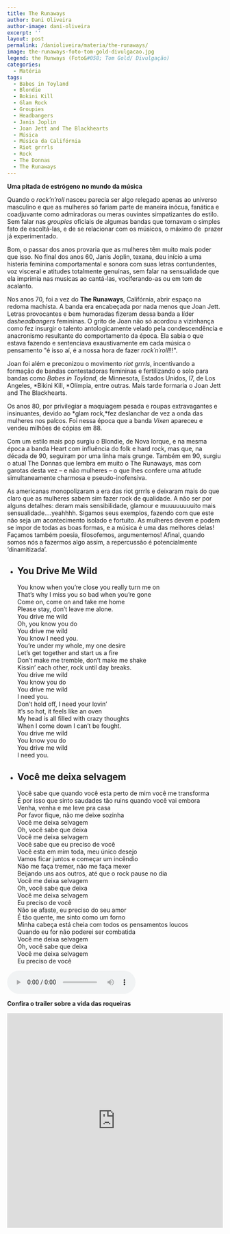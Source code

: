 ```yaml
---
title: The Runaways
author: Dani Oliveira
author-image: dani-oliveira
excerpt: ''
layout: post
permalink: /danioliveira/materia/the-runaways/
image: the-runaways-foto-tom-gold-divulgacao.jpg
legend: the Runways (Foto&#058; Tom Gold/ Divulgação)
categories:
  - Matéria
tags:
  - Babes in Toyland
  - Blondie
  - Bokini Kill
  - Glam Rock
  - Groupies
  - Headbangers
  - Janis Joplin
  - Joan Jett and The Blackhearts
  - Música
  - Música da Califórnia
  - Riot grrrls
  - Rock
  - The Donnas
  - The Runaways
---
```

**Uma pitada de estrógeno no mundo da música**

Quando o *rock&#8217;n&#8217;roll* nasceu parecia ser algo relegado apenas ao universo masculino e que as mulheres só fariam parte de maneira inócua, fanática e coadjuvante como admiradoras ou meras ouvintes simpatizantes do estilo. Sem falar nas *groupies* oficiais de algumas bandas que tornavam o simples fato de escoltá-las, e de se relacionar com os músicos, o máximo de  prazer já experimentado.

Bom, o passar dos anos provaria que as mulheres têm muito mais poder que isso. No final dos anos 60, Janis Joplin, texana, deu início a uma histeria feminina comportamental e sonora com suas letras contundentes, voz visceral e atitudes totalmente genuínas, sem falar na sensualidade que ela imprimia nas musicas ao cantá-las, vociferando-as ou em tom de acalanto.

Nos anos 70, foi a vez do **The Runaways**, Califórnia, abrir espaço na redoma machista. A banda era encabeçada por nada menos que Joan Jett. Letras provocantes e bem humoradas fizeram dessa banda a líder das*headbangers* femininas. O grito de Joan não só acordou a vizinhança como fez insurgir o talento antologicamente velado pela condescendência e anacronismo resultante do comportamento da época. Ela sabia o que estava fazendo e sentenciava exaustivamente em cada música o pensamento "é isso aí, é a nossa hora de fazer *rock´n´roll*!!!".

Joan foi além e preconizou o movimento *riot grrrls*, incentivando a formação de bandas contestadoras femininas e fertilizando o solo para bandas como *Babes in Toyland*, de Minnesota, Estados Unidos, l7, de Los Angeles, *Bikini Kill, *Olímpia, entre outras. Mais tarde formaria o Joan Jett and The Blackhearts.

Os anos 80, por privilegiar a maquiagem pesada e roupas extravagantes e insinuantes, devido ao *glam rock,*fez deslanchar de vez a onda das mulheres nos palcos. Foi nessa época que a banda *Vixen* apareceu e vendeu milhões de cópias em 88.

Com um estilo mais pop surgiu o Blondie, de Nova Iorque, e na mesma época a banda Heart com influência do folk e hard rock, mas que, na década de 90, seguiram por uma linha mais grunge. Também em 90, surgiu o atual The Donnas que lembra em muito o The Runaways, mas com garotas desta vez – e não mulheres – o que lhes confere uma atitude simultaneamente charmosa e pseudo-inofensiva.

As americanas monopolizaram a era das riot grrrls e deixaram mais do que claro que as mulheres sabem sim fazer rock de qualidade. A não ser por alguns detalhes: deram mais sensibilidade, glamour e muuuuuuuuito mais sensualidade….yeahhhh. Sigamos seus exemplos, fazendo com que este não seja um acontecimento isolado e fortuito. As mulheres devem e podem se impor de todas as boas formas, e a música é uma das melhores delas! Façamos também poesia, filosofemos, argumentemos! Afinal, quando somos nós a fazermos algo assim, a repercussão é potencialmente ‘dinamitizada’.

<ul class="columns-2"><li><h2>You Drive Me Wild</h2>You know when you’re close you really turn me on<br /> That’s why I miss you so bad when you’re gone<br /> Come on, come on and take me home<br /> Please stay, don’t leave me alone.<br />You drive me wild<br /> Oh, you know you do<br /> You drive me wild<br /> You know I need you.<br />You’re under my whole, my one desire<br /> Let’s get together and start us a fire<br /> Don’t make me tremble, don’t make me shake<br /> Kissin’ each other, rock until day breaks.<br />You drive me wild<br /> You know you do<br /> You drive me wild<br /> I need you.<br />Don’t hold off, I need your lovin’<br /> It’s so hot, it feels like an oven<br /> My head is all filled with crazy thoughts<br /> When I come down I can’t be fought.<br />You drive me wild<br /> You know you do<br /> You drive me wild<br /> I need you.</li><li><h2>Você me deixa selvagem</h2>Você sabe que quando você esta perto de mim você me transforma<br /> É por isso que sinto saudades tão ruins quando você vai embora<br /> Venha, venha e me leve pra casa<br /> Por favor fique, não me deixe sozinha<br /> Você me deixa selvagem<br /> Oh, você sabe que deixa<br /> Você me deixa selvagem<br /> Você sabe que eu preciso de você<br /> Você esta em mim toda, meu único desejo<br /> Vamos ficar juntos e começar um incêndio<br /> Não me faça tremer, não me faça mexer<br /> Beijando uns aos outros, até que o rock pause no dia<br /> Você me deixa selvagem<br /> Oh, você sabe que deixa<br /> Você me deixa selvagem<br /> Eu preciso de você<br /> Não se afaste, eu preciso do seu amor<br /> É tão quente, me sinto como um forno<br /> Minha cabeça está cheia com todos os pensamentos loucos<br /> Quando eu for não poderei ser combatida<br /> Você me deixa selvagem<br /> Oh, você sabe que deixa<br /> Você me deixa selvagem<br /> Eu preciso de você</li></ul>

<audio controls>
<source src="{{site.baseurl}}/assets/audio/you-drive-me-wild-runaways.mp3" type="audio/mp3"></audio>

**Confira o trailer sobre a vida das roqueiras**

<iframe width="100%" height="500px" src="https://www.youtube.com/embed/XXds99xSmf4" frameborder="0" allowfullscreen></iframe>